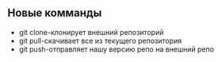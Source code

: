 ## Новые комманды

* git clone-клонирует внешний репозиторий
* git pull-скачивает все из текущего репозитория
* git push-отправляет нашу версию репо на внешний репо
